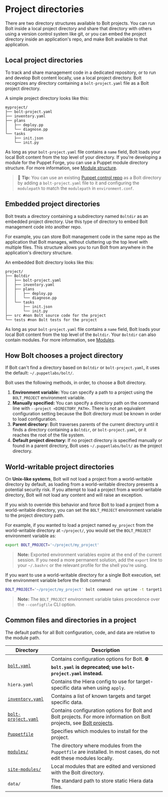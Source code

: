 # Project directories

There are two directory structures available to Bolt projects. You can run Bolt inside a
local project directory and share that directory with others using a version control
system like git, or you can embed the project directory inside an application's
repo, and make Bolt available to that application.

## Local project directories

To track and share management code in a dedicated repository, or to run and
develop Bolt content locally, use a local project directory. Bolt recognizes
any directory containing a `bolt-project.yaml` file as a Bolt project directory.

A simple project directory looks like this:

```console
myproject/
├── bolt-project.yaml
├── inventory.yaml
├── plans
│   ├── deploy.pp
│   └── diagnose.pp
└── tasks
    ├── init.json
    └── init.py
```

As long as your `bolt-project.yaml` file contains a `name` field, Bolt loads
your local Bolt content from the top level of your directory. If you're
developing a module for the Puppet Forge, you can use a Puppet module
directory structure. For more information, see [Module
structure](module_structure.md). 


> 🔩 **Tip:** You can use an existing [Puppet control
  repo](https://puppet.com/docs/pe/latest/control_repo.html) as a Bolt directory
  by adding a `bolt-project.yaml` file to it and configuring the `modulepath` to
  match the `modulepath` in `environment.conf`.

## Embedded project directories

Bolt treats a directory containing a subdirectory named `Boltdir` as an embedded
project directory. Use this type of directory to embed Bolt management code into
another repo.

For example, you can store Bolt management code in the same repo as the
application that Bolt manages, without cluttering up the top level with multiple
files. This structure allows you to run Bolt from anywhere in the application's
directory structure.

An embedded Bolt directory looks like this:

```console
project/
├── Boltdir
│   ├── bolt-project.yaml
│   ├── inventory.yaml
│   ├── plans
│   │   ├── deploy.pp
│   │   └── diagnose.pp
│   └── tasks
│       ├── init.json
│       └── init.py
├── src #non Bolt source code for the project
└── tests #non Bolt tests for the project
```

As long as your `bolt-project.yaml` file contains a `name` field, Bolt loads
your local Bolt content from the top level of the `Boltdir`. Your `Boltdir` can
also contain modules. For more information, see [Modules](modules.md).

## How Bolt chooses a project directory

If Bolt can't find a directory based on `Boltdir` or `bolt-project.yaml`, it
uses the default: `~/.puppetlabs/bolt/`.

Bolt uses the following methods, in order, to choose a Bolt directory.

1. **Environment variable:** You can specify a path to a project using the
   `BOLT_PROJECT` environment variable.
2. **Manually specified:** You can specify a directory path on the command line
   with `--project <DIRECTORY_PATH>`. There is not an equivalent configuration
   setting because the Bolt directory must be known in order to load
   configuration.
3. **Parent directory:** Bolt traverses parents of the current directory until
   it finds a directory containing a `Boltdir`, or
   `bolt-project.yaml`, or it reaches the root of the file system.
3. **Default project directory:** If no project directory is specified manually or found in
   a parent directory, Bolt uses `~/.puppetlabs/bolt/` as the project directory.

## World-writable project directories

On **Unix-like systems**, Bolt will not load a project from a world-writable
directory by default, as loading from a world-writable directory presents a
potential security risk. If you attempt to load a project from a
world-writable directory, Bolt will not load any content and will raise an
exception.

If you wish to override this behavior and force Bolt to load a project from a
world-writable directory, you can set the `BOLT_PROJECT` environment variable
to the project directory path.

For example, if you wanted to load a project named `my_project` from the
world-writable directory at `~/project/`, you would set the `BOLT_PROJECT`
environment variable as:

```bash
export BOLT_PROJECT='~/project/my_project'
```

> **Note:** Exported environment variables expire at the end of the current
> session. If you need a more permanent solution, add the `export` line to your
> `~/.bashrc` or the relevant profile for the shell you're using.

If you want to use a world-writable directory for a single Bolt execution, set the
environment variable before the Bolt command:

```bash
BOLT_PROJECT='~/project/my_project' bolt command run uptime -t target1
```

> **Note:** The `BOLT_PROJECT` environment variable takes precedence over the
> `--configfile` CLI option. 

## Common files and directories in a project

The default paths for all Bolt configuration, code, and data are relative to the
module path.

|Directory|Description|
|---------|-----------|
|[`bolt.yaml`](bolt_configuration_reference.md)|Contains configuration options for Bolt. ⛔ **`bolt.yaml` is deprecated; use `bolt-project.yaml` instead.** |
|`hiera.yaml`|Contains the Hiera config to use for target-specific data when using `apply`.|
|[`inventory.yaml`](inventory_file_v2.md)|Contains a list of known targets and target specific data.|
|[`bolt-project.yaml`](bolt_configuration_reference.md#project_configuration_options)|Contains configuration options for Bolt and Bolt projects. For more information on Bolt projects, see [Bolt projects](./experimental_features.md#bolt-projects).|
|[`Puppetfile`](bolt_installing_modules.md#)|Specifies which modules to install for the project.|
|[`modules/`](bolt_installing_modules.md#)|The directory where modules from the `Puppetfile` are installed. In most cases, do not edit these modules locally.|
|[`site-modules/`](bolt_installing_modules.md)|Local modules that are edited and versioned with the Bolt directory.|
|`data/`|The standard path to store static Hiera data files.|
